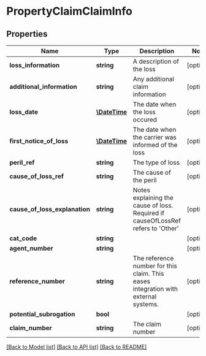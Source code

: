 # PropertyClaimClaimInfo

## Properties
Name | Type | Description | Notes
------------ | ------------- | ------------- | -------------
**loss_information** | **string** | A description of the loss | [optional] 
**additional_information** | **string** | Any additional claim information | [optional] 
**loss_date** | [**\DateTime**](\DateTime.md) | The date when the loss occured | [optional] 
**first_notice_of_loss** | [**\DateTime**](\DateTime.md) | The date when the carrier was informed of the loss | [optional] 
**peril_ref** | **string** | The type of loss | [optional] 
**cause_of_loss_ref** | **string** | The cause of the peril | [optional] 
**cause_of_loss_explanation** | **string** | Notes explaining the cause of loss. Required if causeOfLossRef refers to &#39;Other&#39; | [optional] 
**cat_code** | **string** |  | [optional] 
**agent_number** | **string** |  | [optional] 
**reference_number** | **string** | The reference number for this claim. This eases integration with external systems. | [optional] 
**potential_subrogation** | **bool** |  | [optional] 
**claim_number** | **string** | The claim number | [optional] 

[[Back to Model list]](../README.md#documentation-for-models) [[Back to API list]](../README.md#documentation-for-api-endpoints) [[Back to README]](../README.md)


